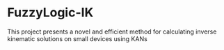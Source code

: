 # FuzzyLogic-IK
This project presents a novel and efficient method for calculating inverse kinematic solutions on small devices using KANs

